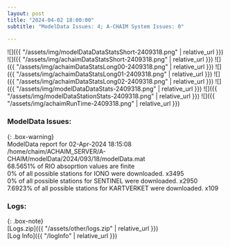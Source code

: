 ```yaml
---
layout: post
title: "2024-04-02 18:00:00"
subtitle: "ModelData Issues: 4; A-CHAIM System Issues: 0"

---
```


![]({{ "/assets/img/modelDataDataStatsShort-2409318.png" | relative_url }})
![]({{ "/assets/img/achaimDataStatsShort-2409318.png" | relative_url }})
![]({{ "/assets/img/achaimDataStatsLong00-2409318.png" | relative_url }})
![]({{ "/assets/img/achaimDataStatsLong01-2409318.png" | relative_url }})
![]({{ "/assets/img/achaimDataStatsLong02-2409318.png" | relative_url }})
![]({{ "/assets/img/modelDataDataStats-2409318.png" | relative_url }})
![]({{ "/assets/img/modelDataStationStats-2409318.png" | relative_url }})
![]({{ "/assets/img/achaimRunTime-2409318.png" | relative_url }})


### ModelData Issues:  
  
{: .box-warning}  
 ModelData report for 02-Apr-2024 18:15:08   
 /home/chaim/ACHAIM_SERVER/A-CHAIM/modelData/2024/093/18/modelData.mat   
 68.5651% of RIO absoprtion values are finite   
 0% of all possible stations for IONO were downloaded. x3495   
 0% of all possible stations for SENTINEL were downloaded. x2950   
 7.6923% of all possible stations for KARTVERKET were downloaded. x109   
  


### Logs:  
  
{: .box-note}  
[Logs.zip]({{ "/assets/other/logs.zip" | relative_url }})  
[Log Info]({{ "/logInfo" | relative_url }})  
